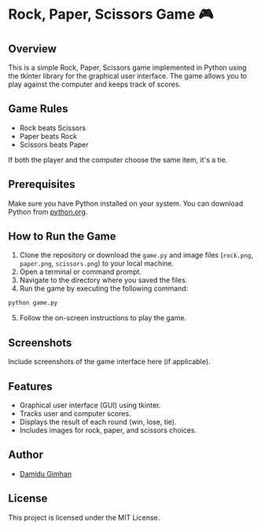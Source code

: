 # Rock, Paper, Scissors Game 🎮

## Overview
This is a simple Rock, Paper, Scissors game implemented in Python using the tkinter library for the graphical user interface. The game allows you to play against the computer and keeps track of scores.

## Game Rules
- Rock beats Scissors
- Paper beats Rock
- Scissors beats Paper

If both the player and the computer choose the same item, it's a tie.

## Prerequisites
Make sure you have Python installed on your system. You can download Python from [python.org](https://www.python.org/downloads/).

## How to Run the Game
1. Clone the repository or download the `game.py` and image files (`rock.png`, `paper.png`, `scissors.png`) to your local machine.
2. Open a terminal or command prompt.
3. Navigate to the directory where you saved the files.
4. Run the game by executing the following command:

```bash
python game.py
```
5. Follow the on-screen instructions to play the game.

## Screenshots
Include screenshots of the game interface here (if applicable).

## Features
- Graphical user interface (GUI) using tkinter.
- Tracks user and computer scores.
- Displays the result of each round (win, lose, tie).
- Includes images for rock, paper, and scissors choices.

## Author
- [Damidu Gimhan](https://github.com/DamiduGimhan20)

## License
This project is licensed under the MIT License.
